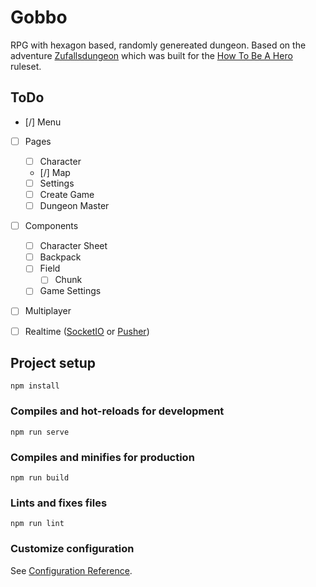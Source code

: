 # Gobbo
RPG with hexagon based, randomly genereated dungeon.
Based on the adventure [Zufallsdungeon](https://howtobeahero.de/index.php?title=Zufallsdungeon) which was built for the [How To Be A Hero](https://howtobeahero.de/index.php?title=Hauptseite) ruleset.

## ToDo
- [/] Menu
- [ ] Pages
    - [ ] Character
    - [/] Map
    - [ ] Settings
    - [ ] Create Game
    - [ ] Dungeon Master
- [ ] Components
    - [ ] Character Sheet
    - [ ] Backpack
    - [ ] Field
        - [ ] Chunk
    - [ ] Game Settings
- [ ] Multiplayer
- [ ] Realtime ([SocketIO](https://socket.io/docs/v4/) or [Pusher](https://pusher.com/docs/))
    

## Project setup
```
npm install
```

### Compiles and hot-reloads for development
```
npm run serve
```

### Compiles and minifies for production
```
npm run build
```

### Lints and fixes files
```
npm run lint
```

### Customize configuration
See [Configuration Reference](https://cli.vuejs.org/config/).
